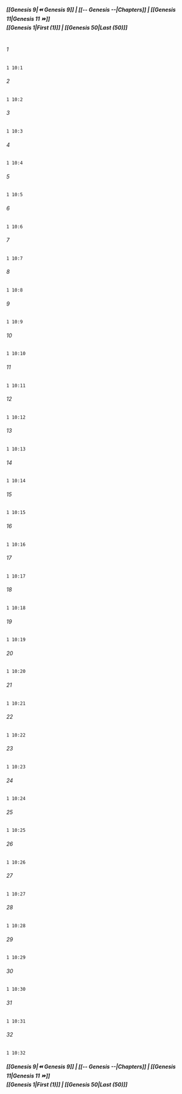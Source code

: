 
##### **[[Genesis 9|⏪ Genesis 9]] | [[-- Genesis --|Chapters]] | [[Genesis 11|Genesis 11 ⏩]]**<br>**[[Genesis 1|First (1)]] | [[Genesis 50|Last (50)]]**<br><br>

###### 1
``` verse
1 10:1
```
###### 2
``` verse
1 10:2
```
###### 3
``` verse
1 10:3
```
###### 4
``` verse
1 10:4
```
###### 5
``` verse
1 10:5
```
###### 6
``` verse
1 10:6
```
###### 7
``` verse
1 10:7
```
###### 8
``` verse
1 10:8
```
###### 9
``` verse
1 10:9
```
###### 10
``` verse
1 10:10
```
###### 11
``` verse
1 10:11
```
###### 12
``` verse
1 10:12
```
###### 13
``` verse
1 10:13
```
###### 14
``` verse
1 10:14
```
###### 15
``` verse
1 10:15
```
###### 16
``` verse
1 10:16
```
###### 17
``` verse
1 10:17
```
###### 18
``` verse
1 10:18
```
###### 19
``` verse
1 10:19
```
###### 20
``` verse
1 10:20
```
###### 21
``` verse
1 10:21
```
###### 22
``` verse
1 10:22
```
###### 23
``` verse
1 10:23
```
###### 24
``` verse
1 10:24
```
###### 25
``` verse
1 10:25
```
###### 26
``` verse
1 10:26
```
###### 27
``` verse
1 10:27
```
###### 28
``` verse
1 10:28
```
###### 29
``` verse
1 10:29
```
###### 30
``` verse
1 10:30
```
###### 31
``` verse
1 10:31
```
###### 32
``` verse
1 10:32
```

##### **[[Genesis 9|⏪ Genesis 9]] | [[-- Genesis --|Chapters]] | [[Genesis 11|Genesis 11 ⏩]]**<br>**[[Genesis 1|First (1)]] | [[Genesis 50|Last (50)]]**
